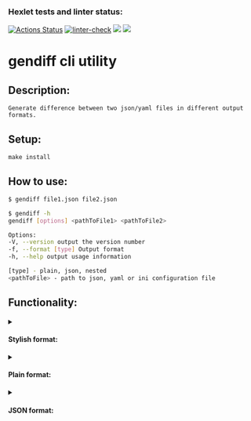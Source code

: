 ### Hexlet tests and linter status:
[![Actions Status](https://github.com/Romzik-Peperomzik/frontend-project-lvl2/workflows/hexlet-check/badge.svg)](https://github.com/Romzik-Peperomzik/frontend-project-lvl2/actions)
[![linter-check](https://github.com/Romzik-Peperomzik/frontend-project-lvl2/actions/workflows/linter-check.yml/badge.svg)](https://github.com/Romzik-Peperomzik/frontend-project-lvl2/actions/workflows/linter-check.yml)
<a href="https://codeclimate.com/github/Romzik-Peperomzik/frontend-project-lvl2/maintainability"><img src="https://api.codeclimate.com/v1/badges/55f4130ef8ae96ee734f/maintainability" /></a>
<a href="https://codeclimate.com/github/Romzik-Peperomzik/frontend-project-lvl2/test_coverage"><img src="https://api.codeclimate.com/v1/badges/55f4130ef8ae96ee734f/test_coverage" /></a>
# **gendiff cli utility**

## Description:
```
Generate difference between two json/yaml files in different output formats.
```
## Setup:
```
make install
```
## How to use:
```sh
$ gendiff file1.json file2.json

$ gendiff -h
gendiff [options] <pathToFile1> <pathToFile2>

Options:
-V, --version output the version number
-f, --format [type] Output format
-h, --help output usage information

[type] - plain, json, nested
<pathToFile> - path to json, yaml or ini configuration file
```
## Functionality:
<details>
<summary><h4>Stylish format:</h4></summary>
  <a href="https://asciinema.org/a/LhAL0FtkQ5iJit7tdH9xqvyNp" target="_blank"><img src="https://asciinema.org/a/LhAL0FtkQ5iJit7tdH9xqvyNp.svg" /></a>
</details>

<details>
<summary><h4>Plain format:</h4></summary>
  <a href="https://asciinema.org/a/2DeKuSINmbIip2SciI07TgpJk" target="_blank"><img src="https://asciinema.org/a/2DeKuSINmbIip2SciI07TgpJk.svg" /></a>
</details>

<details>
<summary><h4>JSON format:</h4></summary>
  <a href="https://asciinema.org/a/3NHtBlJWmbpXls8Gwjffsmxb4" target="_blank"><img src="https://asciinema.org/a/3NHtBlJWmbpXls8Gwjffsmxb4.svg" /></a>
</details>